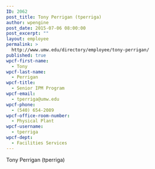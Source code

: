 ```yaml
---
ID: 2062
post_title: Tony Perrigan (tperriga)
author: wpengine
post_date: 2015-07-06 08:00:00
post_excerpt: ""
layout: employee
permalink: >
  http://www.umw.edu/directory/employee/tony-perrigan/
published: true
wpcf-first-name:
  - Tony
wpcf-last-name:
  - Perrigan
wpcf-title:
  - Senior IPM Program
wpcf-email:
  - tperriga@umw.edu
wpcf-phone:
  - (540) 654-2089
wpcf-office-room-number:
  - Physical Plant
wpcf-username:
  - tperriga
wpcf-dept:
  - Facilities Services
---
```

Tony Perrigan (tperriga)